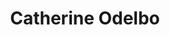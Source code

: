 ---
layout: layouts/profile.liquid
title: Catherine Odelbo
id: catherine_odelbo
prefix: 
first: Catherine
middle: 
last: Odelbo
suffix: 
currentTitle: Board Director
currentOrg: Ellevest, Chicago Architecture Center, Northwestern Memorial Health Care, Physical Sciences Division Council at The University of Chicago
bio: Catherine Odelbo<br /><br />Retired, Chief Strategy Officer, Morningstar, Inc.<br /><br />After 30 years with Morningstar, Catherine retired in June 2018. As the firm’s first Strategy Officer starting in 2012, she was responsible for driving firm value by designing and implementing a strategic planning process; working with the executive team to focus resources on the initiatives and investments that create value; managing all M&amp;A activity, including acquisitions and their integration into the firm; managing firm-to-firm strategic relationships; and measuring results of strategic decisions. Prior to her strategy role, Catherine managed several businesses for the firm, including launching and developing Morningstar’s equity and credit research business, Morningstar.com, the firm’s flagship investment research website, and other products and services built around proprietary intellectual property and technology.<br /><br />Though retired from Morningstar, Catherine is the Morningstar representative on the board of Ellevest, a start-up financial planning and investment advice service oriented to women. Catherine is also a Trustee of the Chicago Architecture Center, a director of Northwestern Memorial HealthCare and a member of the Physical Sciences Division Council of the University of Chicago. She is an “armchair astrophysicist” with a particular interest in the intersection of astrophysics, quantum mechanics, and information science. A private investor since college, Catherine also spends time researching and making investments, still relying on Morningstar research, of course. She has AB and MBA degrees with several honors from the University of Chicago. Catherine is a member of The Chicago Network and the Economic Club of Chicago.
linkedin: linkedin.com/in/catherineodelbo
tiktok: 
twitter: 
aboutme: 
insta: 
orgURL: 
snapchat: 
personalURL: 
smallHeadshotURL: assets/images/headshots/C.%20Odelbo.JPG
originalHeadshotURL: assets/images/headshots/C.%20Odelbo.JPG
tags-experience: 
 - B2C
 - Digital
 - ESG Experience
 - Finance
 - Governance
 - Private Companies
 - Venture Capital
 - B2B
 - B2C
 - Corporate Development
 - Digital
 - ESG Experience
 - Finance
 - Global
 - Governance
 - International
 - Mergers & Acquisitions
 - Marketing
 - P&L&#58; $0-$500M
 - Private Companies
 - Public Companies
 - Venture Capital
tags-current-industries: 
 - Architecture
 - Arts, Entertainment, and Recreation
 - Corporate Directorships
 - Cultural Institution
 - Design
 - Financial Activities
 - Health Care and Social Assistance
 - Hospitals
 - Investment Management
 - Retired
 - Venture Capital
tags-current-position: 
tags-past-industries: 
 - Finance and Insurance
 - Funds, Trusts, and Other Financial Vehicles
 - Health Care and Social Assistance
 - Hospitals
 - Information
 - Investment Management
 - Lessors of Nonfinancial Intangible Assets (except Copyrighted Works)
 - Management of Companies and Enterprises
 - Marketing/Sales
 - Museums, Historical Sites, and Similar Institutions
 - Other Information Services
 - Professional and Business Services
 - Publishing Industries (except Internet)
 - Retired
 - Service-Providing Industries
 - Technology
 - Venture Capital
tags-past-position: 
 - CSO / Chief Strategy Officer
 - EVP / Executive Vice President
 - President
 - SVP / Senior Vice President
 - VP / Vice President
tags-current-board-service: 
    - Corporate Private
    - Nonprofit
    - VC
tags-past-board-service: 
    - Nonprofit
boards-current-corporate-private: 
 - Ellevest, Director
boards-current-corporate-public: 
boards-current-nonprofit: 
 - Chicago Architecture Center, Trustee
 - Northwestern Memorial HealthCare, Director
 - Physical Science Division Council of The University of Chicago, Member
boards-current-privateequity: 
boards-current-spac: 
boards-current-vc: 
 - Ellevest, Director
boards-past-corporate-private: 
boards-past-corporate-public: 
boards-past-nonprofit: 
 - Sustainability Accounting Standards Board, Director
boards-past-privateequity: 
boards-past-spac: 
boards-past-vc: 
---